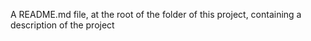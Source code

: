 A README.md file, at the root of the folder of this project, containing a description of the project
